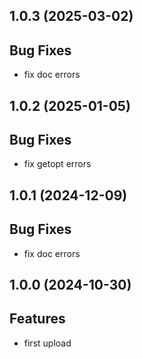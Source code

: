 ## 1.0.3 (2025-03-02)

## Bug Fixes

- fix doc errors

## 1.0.2 (2025-01-05)

## Bug Fixes

- fix getopt errors

## 1.0.1 (2024-12-09)

## Bug Fixes

- fix doc errors

## 1.0.0 (2024-10-30)

## Features

- first upload

